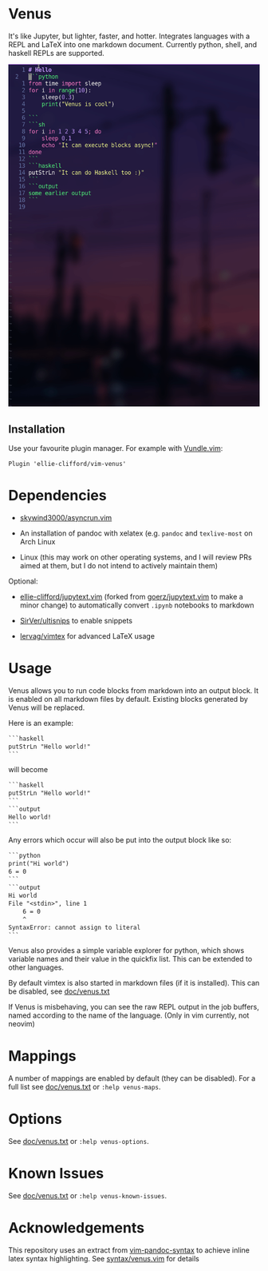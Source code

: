 # Venus

It's like Jupyter, but lighter, faster, and hotter. Integrates languages with a
REPL and LaTeX into one markdown document. Currently python, shell, and haskell
REPLs are supported.

![Demo](demo.gif)

## Installation

Use your favourite plugin manager. For example with
[Vundle.vim](https://github.com/VundleVim/Vundle.vim):
```vimscript
Plugin 'ellie-clifford/vim-venus'
```

# Dependencies

- [skywind3000/asyncrun.vim](https://github.com/skywind3000/asyncrun.vim)

- An installation of pandoc with xelatex (e.g. `pandoc` and `texlive-most` on
  Arch Linux

- Linux (this may work on other operating systems, and I will review PRs aimed
  at them, but I do not intend to actively maintain them)

Optional:

- [ellie-clifford/jupytext.vim](https://git.sr.ht/~ecc/jupytext.vim)
  (forked from [goerz/jupytext.vim](https://github.com/goerz/jupytext.vim) to
  make a minor change) to automatically convert `.ipynb` notebooks to markdown

- [SirVer/ultisnips](https://github.com/SirVer/ultisnips) to enable snippets

- [lervag/vimtex](https://github.com/lervag/vimtex) for advanced LaTeX usage

# Usage

Venus allows you to run code blocks from markdown into an output block. It is
enabled on all markdown files by default. Existing blocks generated by
Venus will be replaced.

Here is an example:

    ```haskell
    putStrLn "Hello world!"
    ```

will become

    ```haskell
    putStrLn "Hello world!"
    ```
    ```output
    Hello world!
    ```

Any errors which occur will also be put into the output block like so:

	```python
	print("Hi world")
	6 = 0
	```
	```output
	Hi world
	File "<stdin>", line 1
		6 = 0
		^
	SyntaxError: cannot assign to literal
	```

Venus also provides a simple variable explorer for python, which shows variable
names and their value in the quickfix list. This can be extended to other
languages.

By default vimtex is also started in markdown files (if it is installed). This
can be disabled, see [doc/venus.txt](./doc/venus.txt)

If Venus is misbehaving, you can see the raw REPL output in the job buffers,
named according to the name of the language. (Only in vim currently, not
neovim)

# Mappings

A number of mappings are enabled by default (they can be disabled). For a full
list see [doc/venus.txt](./doc/venus.txt) or `:help venus-maps`.

# Options

See [doc/venus.txt](./doc/venus.txt) or `:help venus-options`.

# Known Issues

See [doc/venus.txt](./doc/venus.txt) or `:help venus-known-issues`.

# Acknowledgements

This repository uses an extract from
[vim-pandoc-syntax](https://github.com/vim-pandoc/vim-pandoc-syntax) to achieve
inline latex syntax highlighting. See [syntax/venus.vim](./syntax/venus.vim)
for details
